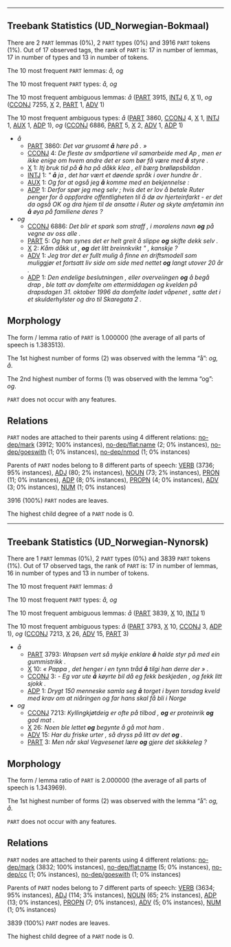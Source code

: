

--------------------------------------------------------------------------------

## Treebank Statistics (UD_Norwegian-Bokmaal)

There are 2 `PART` lemmas (0%), 2 `PART` types (0%) and 3916 `PART` tokens (1%).
Out of 17 observed tags, the rank of `PART` is: 17 in number of lemmas, 17 in number of types and 13 in number of tokens.

The 10 most frequent `PART` lemmas: <em>å, og</em>

The 10 most frequent `PART` types:  <em>å, og</em>

The 10 most frequent ambiguous lemmas: <em>å</em> ([PART]() 3915, [INTJ]() 6, [X]() 1), <em>og</em> ([CCONJ]() 7255, [X]() 2, [PART]() 1, [ADV]() 1)

The 10 most frequent ambiguous types:  <em>å</em> ([PART]() 3860, [CCONJ]() 4, [X]() 1, [INTJ]() 1, [AUX]() 1, [ADP]() 1), <em>og</em> ([CCONJ]() 6886, [PART]() 5, [X]() 2, [ADV]() 1, [ADP]() 1)


* <em>å</em>
  * [PART]() 3860: <em>Det var grusomt <b>å</b> høre på . »</em>
  * [CCONJ]() 4: <em>De fleste av småpartiene vil samarbeide med Ap , men er ikke enige om hvem andre det er som bør få være med <b>å</b> styre .</em>
  * [X]() 1: <em>Itj bruk tid på <b>å</b> ha på dåkk klea , ell bærg brølløpsbildan .</em>
  * [INTJ]() 1: <em>" <b>å</b> ja , det har vært et døende språk i over hundre år .</em>
  * [AUX]() 1: <em>Og for at også jeg <b>å</b> komme med en bekjennelse :</em>
  * [ADP]() 1: <em>Derfor spør jeg meg selv ; hvis det er lov å betale Ruter penger for å oppfordre offentligheten til å dø av hjerteinfarkt - er det da også OK og dra hjem til de ansatte i Ruter og skyte amfetamin inn <b>å</b> øya på familiene deres ?</em>
* <em>og</em>
  * [CCONJ]() 6886: <em>Det blir et spark som straff , i moralens navn <b>og</b> på vegne av oss alle .</em>
  * [PART]() 5: <em>Og han synes det er helt greit å slippe <b>og</b> skifte dekk selv .</em>
  * [X]() 2: <em>Kåm dåkk ut , <b>og</b> det litt breinnkvikt " , kanskje ?</em>
  * [ADV]() 1: <em>Jeg tror det er fullt mulig å finne en driftsmodell som muliggjør et fortsatt liv side om side med nettet <b>og</b> langt utover 20 år .</em>
  * [ADP]() 1: <em>Den endelige beslutningen , eller overveiingen <b>og</b> å begå drap , ble tatt av domfelte om ettermiddagen og kvelden på drapsdagen 31. oktober 1996 da domfelte ladet våpenet , satte det i et skulderhylster og dro til Skaregata 2 .</em>

## Morphology

The form / lemma ratio of `PART` is 1.000000 (the average of all parts of speech is 1.383513).

The 1st highest number of forms (2) was observed with the lemma “å”: <em>og, å</em>.

The 2nd highest number of forms (1) was observed with the lemma “og”: <em>og</em>.

`PART` does not occur with any features.


## Relations

`PART` nodes are attached to their parents using 4 different relations: [no-dep/mark]() (3912; 100% instances), [no-dep/flat:name]() (2; 0% instances), [no-dep/goeswith]() (1; 0% instances), [no-dep/nmod]() (1; 0% instances)

Parents of `PART` nodes belong to 8 different parts of speech: [VERB]() (3736; 95% instances), [ADJ]() (80; 2% instances), [NOUN]() (73; 2% instances), [PRON]() (11; 0% instances), [ADP]() (8; 0% instances), [PROPN]() (4; 0% instances), [ADV]() (3; 0% instances), [NUM]() (1; 0% instances)

3916 (100%) `PART` nodes are leaves.

The highest child degree of a `PART` node is 0.



--------------------------------------------------------------------------------

## Treebank Statistics (UD_Norwegian-Nynorsk)

There are 1 `PART` lemmas (0%), 2 `PART` types (0%) and 3839 `PART` tokens (1%).
Out of 17 observed tags, the rank of `PART` is: 17 in number of lemmas, 16 in number of types and 13 in number of tokens.

The 10 most frequent `PART` lemmas: <em>å</em>

The 10 most frequent `PART` types:  <em>å, og</em>

The 10 most frequent ambiguous lemmas: <em>å</em> ([PART]() 3839, [X]() 10, [INTJ]() 1)

The 10 most frequent ambiguous types:  <em>å</em> ([PART]() 3793, [X]() 10, [CCONJ]() 3, [ADP]() 1), <em>og</em> ([CCONJ]() 7213, [X]() 26, [ADV]() 15, [PART]() 3)


* <em>å</em>
  * [PART]() 3793: <em>Wrapsen vert så mykje enklare <b>å</b> halde styr på med ein gummistrikk .</em>
  * [X]() 10: <em>« Pappa , det henger i en tynn tråd <b>å</b> tilgi han derre der » .</em>
  * [CCONJ]() 3: <em>- Eg var ute <b>å</b> køyrte bil då eg fekk beskjeden , og fekk litt sjokk .</em>
  * [ADP]() 1: <em>Drygt 150 menneske samla seg <b>å</b> torget i byen torsdag kveld med krav om at niåringen og far hans skal få bli i Norge</em>
* <em>og</em>
  * [CCONJ]() 7213: <em>Kyllingkjøtdeig er ofte på tilbod , <b>og</b> er proteinrik <b>og</b> god mat .</em>
  * [X]() 26: <em>Noen ble lettet <b>og</b> begynte å gå mot ham .</em>
  * [ADV]() 15: <em>Har du friske urter , så dryss på litt av det <b>og</b> .</em>
  * [PART]() 3: <em>Men når skal Vegvesenet lære <b>og</b> gjere det skikkeleg ?</em>

## Morphology

The form / lemma ratio of `PART` is 2.000000 (the average of all parts of speech is 1.343969).

The 1st highest number of forms (2) was observed with the lemma “å”: <em>og, å</em>.

`PART` does not occur with any features.


## Relations

`PART` nodes are attached to their parents using 4 different relations: [no-dep/mark]() (3832; 100% instances), [no-dep/flat:name]() (5; 0% instances), [no-dep/cc]() (1; 0% instances), [no-dep/goeswith]() (1; 0% instances)

Parents of `PART` nodes belong to 7 different parts of speech: [VERB]() (3634; 95% instances), [ADJ]() (114; 3% instances), [NOUN]() (65; 2% instances), [ADP]() (13; 0% instances), [PROPN]() (7; 0% instances), [ADV]() (5; 0% instances), [NUM]() (1; 0% instances)

3839 (100%) `PART` nodes are leaves.

The highest child degree of a `PART` node is 0.

